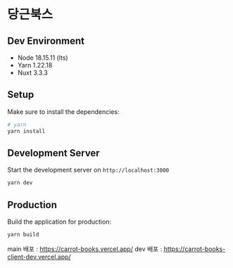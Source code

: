 # 당근북스

## Dev Environment
- Node 18.15.11 (lts)
- Yarn 1.22.18
- Nuxt 3.3.3

## Setup

Make sure to install the dependencies:

```bash
# yarn
yarn install
```

## Development Server

Start the development server on `http://localhost:3000`

```bash
yarn dev
```

## Production

Build the application for production:

```bash
yarn build
```

main 배포 : https://carrot-books.vercel.app/
dev 배포 : https://carrot-books-client-dev.vercel.app/ 
